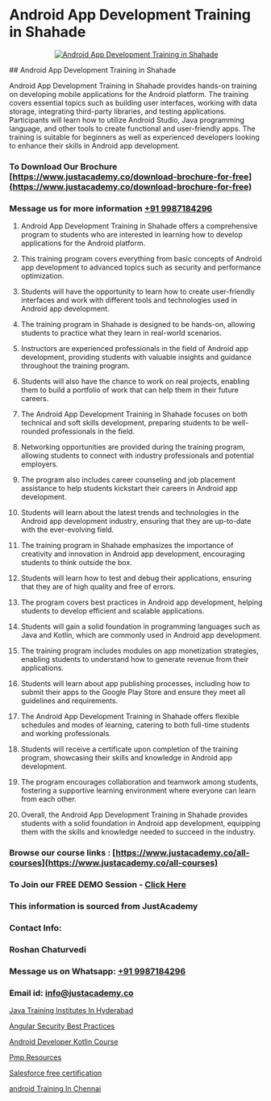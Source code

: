 # Android App Development Training in Shahade

<p align="center">
  <a href="https://justacademy.co/course-detail/android-app-development">
    <img src="https://justacademy.co/storage2/course_image/1676635923_course_image.webp" alt="Android App Development Training in Shahade">
  </a>
</p>
## Android App Development Training in Shahade

Android App Development Training in Shahade provides hands-on training on developing mobile applications for the Android platform. The training covers essential topics such as building user interfaces, working with data storage, integrating third-party libraries, and testing applications. Participants will learn how to utilize Android Studio, Java programming language, and other tools to create functional and user-friendly apps. The training is suitable for beginners as well as experienced developers looking to enhance their skills in Android app development.
### To Download Our Brochure [https://www.justacademy.co/download-brochure-for-free](https://www.justacademy.co/download-brochure-for-free)
### Message us for more information [+91 9987184296](https://api.whatsapp.com/send?phone=919987184296)
1) Android App Development Training in Shahade offers a comprehensive program to students who are interested in learning how to develop applications for the Android platform.

2) This training program covers everything from basic concepts of Android app development to advanced topics such as security and performance optimization.

3) Students will have the opportunity to learn how to create user-friendly interfaces and work with different tools and technologies used in Android app development.

4) The training program in Shahade is designed to be hands-on, allowing students to practice what they learn in real-world scenarios.

5) Instructors are experienced professionals in the field of Android app development, providing students with valuable insights and guidance throughout the training program.

6) Students will also have the chance to work on real projects, enabling them to build a portfolio of work that can help them in their future careers.

7) The Android App Development Training in Shahade focuses on both technical and soft skills development, preparing students to be well-rounded professionals in the field.

8) Networking opportunities are provided during the training program, allowing students to connect with industry professionals and potential employers.

9) The program also includes career counseling and job placement assistance to help students kickstart their careers in Android app development.

10) Students will learn about the latest trends and technologies in the Android app development industry, ensuring that they are up-to-date with the ever-evolving field.

11) The training program in Shahade emphasizes the importance of creativity and innovation in Android app development, encouraging students to think outside the box.

12) Students will learn how to test and debug their applications, ensuring that they are of high quality and free of errors.

13) The program covers best practices in Android app development, helping students to develop efficient and scalable applications.

14) Students will gain a solid foundation in programming languages such as Java and Kotlin, which are commonly used in Android app development.

15) The training program includes modules on app monetization strategies, enabling students to understand how to generate revenue from their applications.

16) Students will learn about app publishing processes, including how to submit their apps to the Google Play Store and ensure they meet all guidelines and requirements.

17) The Android App Development Training in Shahade offers flexible schedules and modes of learning, catering to both full-time students and working professionals.

18) Students will receive a certificate upon completion of the training program, showcasing their skills and knowledge in Android app development.

19) The program encourages collaboration and teamwork among students, fostering a supportive learning environment where everyone can learn from each other.

20) Overall, the Android App Development Training in Shahade provides students with a solid foundation in Android app development, equipping them with the skills and knowledge needed to succeed in the industry.

### Browse our course links : [https://www.justacademy.co/all-courses](https://www.justacademy.co/all-courses) 
### To Join our FREE DEMO Session - [Click Here](https://www.justacademy.co/register-for-course-demo)


### This information is sourced from JustAcademy
### Contact Info:
### Roshan Chaturvedi
### Message us on Whatsapp: [+91 9987184296](https://api.whatsapp.com/send?phone=919987184296)
### Email id: [info@justacademy.co](mailto:info@justacademy.co)
                
[Java Training Institutes In Hyderabad](https://www.linkedin.com/pulse/java-training-institutes-hyderabad-justacademy-chandigarh-hvh3e?trackingId=XO2kRdWoMktfGRPskDo8fA%3D%3D&lipi=urn%3Ali%3Apage%3Ad_flagship3_company_admin%3BihWdGtFLSGiUoHftbcLC7g%3D%3D)

[Angular Security Best Practices](https://www.linkedin.com/pulse/angular-security-best-practices-justacademy-bay-area-lw0ac?trackingId=Dd1aQtU5E2Rr8myeeT9fUQ%3D%3D&lipi=urn%3Ali%3Apage%3Ad_flagship3_company_admin%3BrsnEP2CeSl%2BKYnaEx50m1g%3D%3D)

[Android Developer Kotlin Course](https://medium.com/@shivamja27/android-developer-kotlin-course-ec6fa32aeb9e)

[Pmp Resources](https://medium.com/@namusn/pmp-resources-714a203916ea)

[Salesforce free certification](https://justacademyin.github.io/justacademy/salesforce-free-certification)

[android Training In Chennai](https://justacademyin.github.io/justacademy/android-training-in-chennai)

